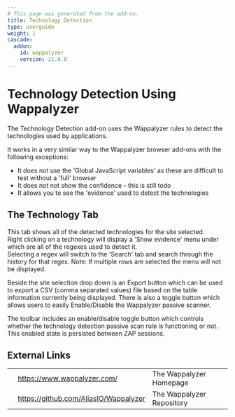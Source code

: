 ```yaml
---
# This page was generated from the add-on.
title: Technology Detection
type: userguide
weight: 1
cascade:
  addon:
    id: wappalyzer
    version: 21.0.0
---
```


# Technology Detection Using Wappalyzer

The Technology Detection add-on uses the Wappalyzer rules to detect the technologies used by applications.

It works in a very similar way to the Wappalyzer browser add-ons with the following exceptions:

* It does not use the 'Global JavaScript variables' as these are difficult to test without a 'full' browser
* It does not not show the confidence - this is still todo
* It allows you to see the 'evidence' used to detect the technologies

## The Technology Tab

This tab shows all of the detected technologies for the site selected.  
Right clicking on a technology will display a 'Show evidence' menu under which are all of the regexes used to detect it.  
Selecting a regex will switch to the 'Search' tab and search through the history for that regex. Note: If multiple rows are selected the menu will not be displayed.

Beside the site selection drop down is an Export button which can be used to export a CSV (comma separated values) file based on the
table information currently being displayed. There is also a toggle button which allows users to easily Enable/Disable the Wappalyzer
passive scanner.

The toolbar includes an enable/disable toggle button which controls whether the technology detection passive scan rule is functioning or not.
This enabled state is persisted between ZAP sessions.

## External Links

|   |                                         |                           |
|---|-----------------------------------------|---------------------------|
|   | <https://www.wappalyzer.com/>           | The Wappalyzer Homepage   |
|   | <https://github.com/AliasIO/Wappalyzer> | The Wappalyzer Repository |
